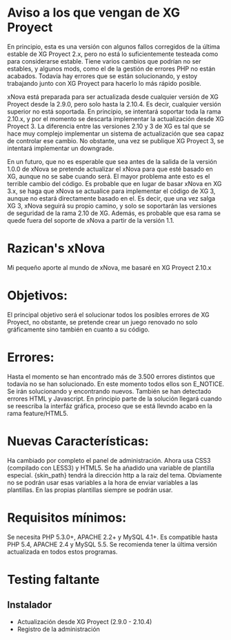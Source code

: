# Aviso a los que vengan de XG Proyect #

En principio, esta es una versión con algunos fallos corregidos de la última estable de XG
Proyect 2.x, pero no está lo suficientemente testeada como para considerarse estable. Tiene varios
cambios que podrían no ser estables, y algunos mods, como el de la gestión de errores PHP no están
acabados. Todavía hay errores que se están solucionando, y estoy trabajando junto con XG Proyect
para hacerlo lo más rápido posible.

xNova está preparada para ser actualizada desde cualquier versión de XG Proyect desde la 2.9.0,
pero solo hasta la 2.10.4. Es decir, cualquier versión superior no está soportada. En principio, se intentará
soportar toda la rama 2.10.x, y por el momento se descarta implementar la actualización desde XG Proyect 3. La diferencia entre las versiones 2.10 y 3 de XG es tal que se hace muy complejo implementar un sistema de actualización que sea capaz de controlar ese cambio. No obstante, una vez se publique XG Proyect 3, se intentará implementar un downgrade.

En un futuro, que no es esperable que sea antes de la salida de la versión 1.0.0 de xNova se pretende actualizar el xNova para que esté basado en XG, aunque no se sabe cuando será. El mayor problema ante esto es el terrible cambio del código. Es probable que en lugar de basar xNova en XG 3.x, se haga que xNova se actualice para implementar el código de XG 3, aunque no estará directamente basado en el. Es decir, que una vez salga XG 3, xNova seguirá su propio camino, y solo se soportarán las versiones de seguridad de la rama 2.10 de XG. Además, es probable que esa rama se quede fuera del soporte de xNova a partir de la versión 1.1.

# Razican's xNova #

Mi pequeño aporte al mundo de xNova, me basaré en XG Proyect 2.10.x


# Objetivos: #

El principal objetivo será el solucionar todos los posibles errores de XG Proyect, no obstante, se
pretende crear un juego renovado no solo gráficamente sino también en cuanto a su código.

# Errores: #

Hasta el momento se han encontrado más de 3.500 errores distintos que todavía no se han solucionado.
En este momento todos ellos son E_NOTICE. Se irán solucionando y encontrando nuevos. También se han
detectado errores HTML y Javascript. En principio parte de la solución llegará cuando se reescriba la
interfáz gráfica, proceso que se está llevndo acabo en la rama feature/HTML5.

# Nuevas Características: #

Ha cambiado por completo el panel de administración. Ahora usa CSS3 (compilado con LESS3) y HTML5. Se ha
añadido una variable de plantilla especial. {skin_path} tendrá la dirección http a la raiz del tema.
Obviamente no se podrán usar esas variables a la hora de enviar variables a las plantillas. En las propias plantillas siempre se podrán usar.

# Requisitos mínimos: #

Se necesita PHP 5.3.0+, APACHE 2.2+ y MySQL 4.1+. Es compatible hasta PHP 5.4, APACHE 2.4 y MySQL 5.5. Se recomienda tener la última versión actualizada en todos estos programas.

# Testing faltante #

## Instalador ##
* Actualización desde XG Proyect (2.9.0 - 2.10.4)
* Registro de la administración